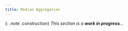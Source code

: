 ```yaml
---
title: Median Aggregation
---
```


{: .note .construction}
_This section is a **work in progress**..._

<div style="min-height: 800px"></div>
